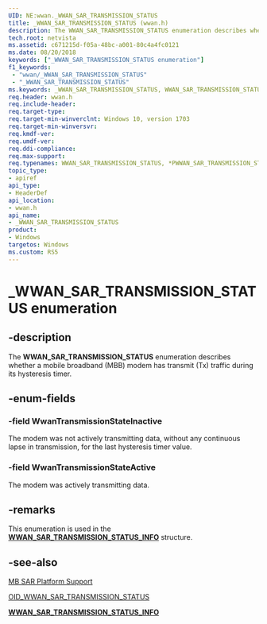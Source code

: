```yaml
---
UID: NE:wwan._WWAN_SAR_TRANSMISSION_STATUS
title: _WWAN_SAR_TRANSMISSION_STATUS (wwan.h)
description: The WWAN_SAR_TRANSMISSION_STATUS enumeration describes whether a mobile broadband (MBB) modem has transmit (Tx) traffic during its hysteresis timer.
tech.root: netvista
ms.assetid: c671215d-f05a-48bc-a001-80c4a4fc0121
ms.date: 08/20/2018
keywords: ["_WWAN_SAR_TRANSMISSION_STATUS enumeration"]
f1_keywords:
 - "wwan/_WWAN_SAR_TRANSMISSION_STATUS"
 - "_WWAN_SAR_TRANSMISSION_STATUS"
ms.keywords: _WWAN_SAR_TRANSMISSION_STATUS, WWAN_SAR_TRANSMISSION_STATUS, *PWWAN_SAR_TRANSMISSION_STATUS, 
req.header: wwan.h
req.include-header:
req.target-type:
req.target-min-winverclnt: Windows 10, version 1703
req.target-min-winversvr:
req.kmdf-ver:
req.umdf-ver:
req.ddi-compliance:
req.max-support:
req.typenames: WWAN_SAR_TRANSMISSION_STATUS, *PWWAN_SAR_TRANSMISSION_STATUS
topic_type: 
- apiref
api_type: 
- HeaderDef
api_location: 
- wwan.h
api_name: 
- _WWAN_SAR_TRANSMISSION_STATUS
product:
- Windows
targetos: Windows
ms.custom: RS5
---
```


# _WWAN_SAR_TRANSMISSION_STATUS enumeration

## -description

The **WWAN_SAR_TRANSMISSION_STATUS** enumeration describes whether a mobile broadband (MBB) modem has transmit (Tx) traffic during its hysteresis timer.

## -enum-fields

### -field WwanTransmissionStateInactive 

The modem was not actively transmitting data, without any continuous lapse in transmission, for the last hysteresis timer value.

### -field WwanTransmissionStateActive 

The modem was actively transmitting data.

## -remarks

This enumeration is used in the [**WWAN_SAR_TRANSMISSION_STATUS_INFO**](ns-wwan-_wwan_sar_transmission_status_info.md) structure.

## -see-also

[MB SAR Platform Support](https://docs.microsoft.com/windows-hardware/drivers/network/mb-sar-platform-support)

[OID_WWAN_SAR_TRANSMISSION_STATUS](https://docs.microsoft.com/windows-hardware/drivers/network/oid-wwan-sar-transmission-status)

[**WWAN_SAR_TRANSMISSION_STATUS_INFO**](ns-wwan-_wwan_sar_transmission_status_info.md)
